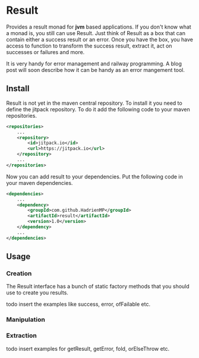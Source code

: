 Result
======
Provides a result monad for **jvm** based applications. If you don't know what a monad is,
you still can use Result. Just think of Result as a box that can contain either a success result or an error.
Once you have the box, you have access to function to transform the success result, 
extract it, act on successes or failures and more.   

It is very handy for error management and railway programming. A blog post will soon describe how it can be
handy as an error mangement tool.

Install
-------
Result is not yet in the maven central repository.
To install it you need to define the jitpack repository. To do it add the following
code to your maven repositories.
```xml
<repositories>
    ...
    <repository>
        <id>jitpack.io</id>
        <url>https://jitpack.io</url>
    </repository>
    ...
</repositories>
``` 


Now you can add result to your dependencies. Put the following code 
in your maven dependencies.
```xml
<dependencies>
    ...
    <dependency>
        <groupId>com.github.HadrienMP</groupId>
        <artifactId>result</artifactId>
        <version>1.0</version>
    </dependency>
    ...
</dependencies>
```

Usage
-----
### Creation
The Result interface has a bunch of static factory methods that you should use to create
you results.

todo insert the examples like success, error, ofFailable etc.

### Manipulation
### Extraction
todo insert examples for getResult, getError, fold, orElseThrow etc.